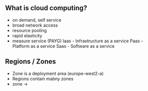 ## What is cloud computing?
- on demand, self service
- broad network access
- resource pooling
- rapid elasticity
- measure service (PAYG)
Iaas - Infrastructure as a service
Paas - Platform as a service
Saas - Software as a service
## Regions / Zones
- Zone is a deployment area (europe-west2-a)
- Regions contain mabny zones
- zone -> 


<!--stackedit_data:
eyJoaXN0b3J5IjpbMzYwNjI2MzQ1LC0xNjk2NDE5NzhdfQ==
-->